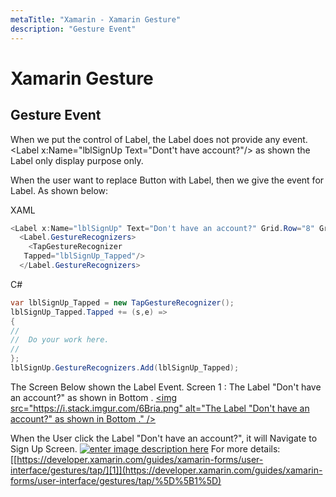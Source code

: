```yaml
---
metaTitle: "Xamarin - Xamarin Gesture"
description: "Gesture Event"
---
```


# Xamarin Gesture




## Gesture Event


When we put the control of Label, the Label does not provide any event.
<Label x:Name="lblSignUp Text="Dont't have account?"/>
as shown the Label only display purpose only.

When the user want to replace Button with Label, then we give the event for Label.
As shown below:

XAML

```cs
<Label x:Name="lblSignUp" Text="Don't have an account?" Grid.Row="8" Grid.Column="1" Grid.ColumnSpan="2">
  <Label.GestureRecognizers>
    <TapGestureRecognizer
   Tapped="lblSignUp_Tapped"/>
  </Label.GestureRecognizers>

```

C#

```cs
var lblSignUp_Tapped = new TapGestureRecognizer();   
lblSignUp_Tapped.Tapped += (s,e) =>
{
//
//  Do your work here.
//
};
lblSignUp.GestureRecognizers.Add(lblSignUp_Tapped);

```

The Screen Below shown the Label Event.
Screen 1 : The Label "Don't have an account?" as shown in Bottom .
[<img src="https://i.stack.imgur.com/6Bria.png" alt="The Label "Don't have an account?" as shown in Bottom ." />](https://i.stack.imgur.com/6Bria.png)

When the User click the Label "Don't have an account?", it will Navigate to Sign Up Screen.
[<img src="https://i.stack.imgur.com/IEBKb.png" alt="enter image description here" />](https://i.stack.imgur.com/IEBKb.png)
For more details:
[[https://developer.xamarin.com/guides/xamarin-forms/user-interface/gestures/tap/][1]](https://developer.xamarin.com/guides/xamarin-forms/user-interface/gestures/tap/%5D%5B1%5D)

